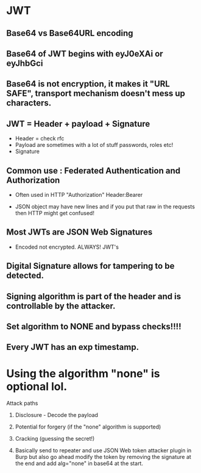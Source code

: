 # JWT

## Base64 vs Base64URL encoding

## Base64 of JWT begins with eyJ0eXAi or eyJhbGci

## Base64 is not encryption, it makes it "URL SAFE", transport mechanism doesn't mess up characters.

## JWT = Header + payload + Signature

- Header = check rfc
- Payload are sometimes with a lot of stuff passwords, roles etc!
- Signature

## Common use : Federated Authentication and Authorization

- Often used in HTTP "Authorization" Header:Bearer

- JSON object may have new lines and if you put that raw in the requests then HTTP might get confused!

## Most JWTs are JSON Web Signatures
- Encoded not encrypted. ALWAYS! JWT's

## Digital Signature allows for tampering to be detected.
## Signing algorithm is part of the header and is controllable by the attacker.
## Set algorithm to NONE and bypass checks!!!!

## Every JWT has an exp timestamp.

# Using the algorithm "none" is optional lol.


Attack paths
1. Disclosure - Decode the payload
2. Potential for forgery (if the "none" algorithm is supported)
3. Cracking (guessing the secret!)

2. Basically send to repeater and use JSON Web token attacker plugin in Burp but also go ahead modify the token by removing the signature at the end and add alg="none" in base64 at the start.
